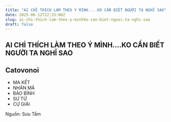 ```yaml
---
title: "AI CHỈ THÍCH LÀM THEO Ý MÌNH....KO CẦN BIẾT NGƯỜI TA NGHĨ SAO"
date: 2025-06-12T22:33:08Z
slug: ai-chi-thich-lam-theo-y-minhko-can-biet-nguoi-ta-nghi-sao
draft: false
---
```


## AI CHỈ THÍCH LÀM THEO Ý MÌNH....KO CẦN BIẾT NGƯỜI TA NGHĨ SAO

## Catovonoi

- MA KẾT 
- NHÂN MÃ 
- BẢO BÌNH 
- SƯ TỬ 
- CỰ GIẢI


Nguồn: Sưu Tầm